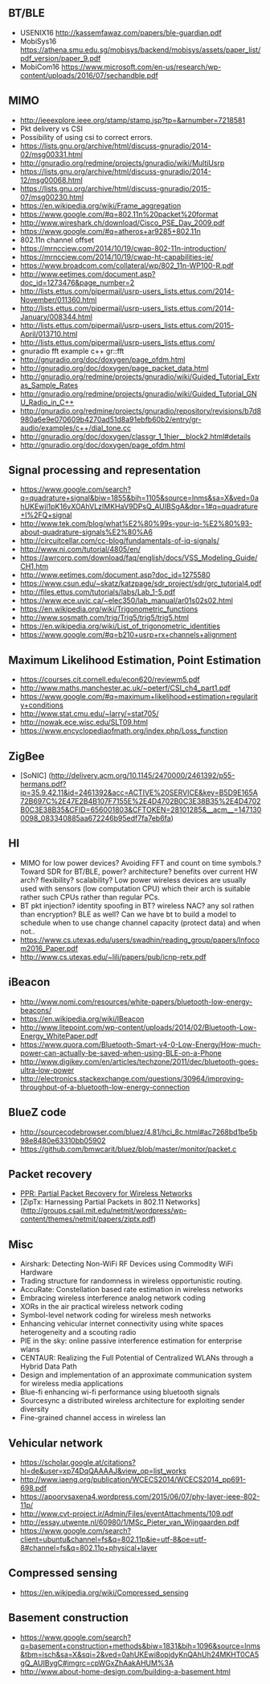 BT/BLE
---------------
- USENIX16 http://kassemfawaz.com/papers/ble-guardian.pdf
- MobiSys16 https://athena.smu.edu.sg/mobisys/backend/mobisys/assets/paper_list/pdf_version/paper_9.pdf
- MobiCom16 https://www.microsoft.com/en-us/research/wp-content/uploads/2016/07/sechandble.pdf

MIMO
--------------
- http://ieeexplore.ieee.org/stamp/stamp.jsp?tp=&arnumber=7218581
- Pkt delivery vs CSI
- Possibility of using csi to correct errors. 
- https://lists.gnu.org/archive/html/discuss-gnuradio/2014-02/msg00331.html
- http://gnuradio.org/redmine/projects/gnuradio/wiki/MultiUsrp
- https://lists.gnu.org/archive/html/discuss-gnuradio/2014-12/msg00068.html
- https://lists.gnu.org/archive/html/discuss-gnuradio/2015-07/msg00230.html
- https://en.wikipedia.org/wiki/Frame_aggregation
- https://www.google.com/#q=802.11n%20packet%20format
- http://www.wireshark.ch/download/Cisco_PSE_Day_2009.pdf
- https://www.google.com/#q=atheros+ar9285+802.11n
- 802.11n channel offset
- https://mrncciew.com/2014/10/19/cwap-802-11n-introduction/
- https://mrncciew.com/2014/10/19/cwap-ht-capabilities-ie/
- https://www.broadcom.com/collateral/wp/802_11n-WP100-R.pdf
- http://www.eetimes.com/document.asp?doc_id=1273476&page_number=2
- http://lists.ettus.com/pipermail/usrp-users_lists.ettus.com/2014-November/011360.html
- http://lists.ettus.com/pipermail/usrp-users_lists.ettus.com/2014-January/008344.html
- http://lists.ettus.com/pipermail/usrp-users_lists.ettus.com/2015-April/013710.html
- http://lists.ettus.com/pipermail/usrp-users_lists.ettus.com/
- gnuradio fft example c++ gr::fft
- http://gnuradio.org/doc/doxygen/page_ofdm.html
- http://gnuradio.org/doc/doxygen/page_packet_data.html
- http://gnuradio.org/redmine/projects/gnuradio/wiki/Guided_Tutorial_Extras_Sample_Rates
- http://gnuradio.org/redmine/projects/gnuradio/wiki/Guided_Tutorial_GNU_Radio_in_C++
- http://gnuradio.org/redmine/projects/gnuradio/repository/revisions/b7d8980a6e9e070609b4270ad51d8a91ebfb60b2/entry/gr-audio/examples/c++/dial_tone.cc
- http://gnuradio.org/doc/doxygen/classgr_1_1hier__block2.html#details
- http://gnuradio.org/doc/doxygen/page_ofdm.html

Signal processing and representation
-----------------------------------
- https://www.google.com/search?q=quadrature+signal&biw=1855&bih=1105&source=lnms&sa=X&ved=0ahUKEwjl1pK16vXOAhVLzIMKHaV9DPsQ_AUIBSgA&dpr=1#q=quadrature+I%2FQ+signal
- http://www.tek.com/blog/what%E2%80%99s-your-iq-%E2%80%93-about-quadrature-signals%E2%80%A6
- http://circuitcellar.com/cc-blog/fundamentals-of-iq-signals/
- http://www.ni.com/tutorial/4805/en/
- https://awrcorp.com/download/faq/english/docs/VSS_Modeling_Guide/CH1.htm
- http://www.eetimes.com/document.asp?doc_id=1275580
- https://www.csun.edu/~skatz/katzpage/sdr_project/sdr/grc_tutorial4.pdf
- http://files.ettus.com/tutorials/labs/Lab_1-5.pdf
- https://www.ece.uvic.ca/~elec350/lab_manual/ar01s02s02.html
- https://en.wikipedia.org/wiki/Trigonometric_functions
- http://www.sosmath.com/trig/Trig5/trig5/trig5.html
- https://en.wikipedia.org/wiki/List_of_trigonometric_identities
- https://www.google.com/#q=b210+usrp+rx+channels+alignment

Maximum Likelihood Estimation, Point Estimation
----------------------------------------------------
- https://courses.cit.cornell.edu/econ620/reviewm5.pdf
- http://www.maths.manchester.ac.uk/~peterf/CSI_ch4_part1.pdf
- https://www.google.com/#q=maximum+likelihood+estimation+regularity+conditions
- http://www.stat.cmu.edu/~larry/=stat705/
- http://nowak.ece.wisc.edu/SLT09.html
- https://www.encyclopediaofmath.org/index.php/Loss_function


ZigBee
---------
- [SoNIC] (http://delivery.acm.org/10.1145/2470000/2461392/p55-hermans.pdf?ip=35.9.42.11&id=2461392&acc=ACTIVE%20SERVICE&key=B5D9E165A72B697C%2E47E2B4B107F7155E%2E4D4702B0C3E38B35%2E4D4702B0C3E38B35&CFID=656001803&CFTOKEN=28101285&__acm__=1471300098_083340885aa672246b95edf7fa7eb6fa)

HI
--------
- MIMO for low power devices? Avoiding FFT and count on time symbols.? Toward SDR for BT/BLE, power? architecture? benefits over current HW arch? flexibility? scalability? Low power wireless devices are usually used with sensors (low computation CPU) which their arch is suitable rather such CPUs rather than regular PCs.
- BT pkt injection? identity spoofing in BT? wireless NAC? any sol rathen than encryption? BLE as well? Can we have bt to build a model to schedule when to use change channel capacity (protect data) and when not..
- https://www.cs.utexas.edu/users/swadhin/reading_group/papers/Infocom2016_Paper.pdf
- http://www.cs.utexas.edu/~lili/papers/pub/icnp-retx.pdf


iBeacon
-----
- http://www.nomi.com/resources/white-papers/bluetooth-low-energy-beacons/
- https://en.wikipedia.org/wiki/IBeacon
- http://www.litepoint.com/wp-content/uploads/2014/02/Bluetooth-Low-Energy_WhitePaper.pdf
- https://www.quora.com/Bluetooth-Smart-v4-0-Low-Energy/How-much-power-can-actually-be-saved-when-using-BLE-on-a-Phone
- http://www.digikey.com/en/articles/techzone/2011/dec/bluetooth-goes-ultra-low-power
- http://electronics.stackexchange.com/questions/30964/improving-throughput-of-a-bluetooth-low-energy-connection

BlueZ code
------
- http://sourcecodebrowser.com/bluez/4.81/hci_8c.html#ac7268bd1be5b98e8480e63310bb05902
- https://github.com/bmwcarit/bluez/blob/master/monitor/packet.c

Packet recovery
-------
- [PPR: Partial Packet Recovery for Wireless Networks](http://nms.lcs.mit.edu/papers/fp315-jamieson.pdf)
- [ZipTx: Harnessing Partial Packets in 802.11 Networks] (http://groups.csail.mit.edu/netmit/wordpress/wp-content/themes/netmit/papers/ziptx.pdf)

Misc
--------
- Airshark: Detecting Non-WiFi RF Devices using Commodity WiFi Hardware
- Trading structure for randomness in wireless opportunistic routing.
- AccuRate: Constellation based rate estimation in wireless networks
- Embracing wireless interference analog network coding
- XORs in the air practical wireless network coding
- Symbol-level network coding for wireless mesh networks
- Enhancing vehicular internet connectivity using white spaces heterogeneity and a scouting radio
- PIE in the sky: online passive interference estimation for enterprise wlans
- CENTAUR: Realizing the Full Potential of Centralized WLANs through a Hybrid Data Path
- Design and implementation of an approximate communication system for wireless media applications
- Blue-fi enhancing wi-fi performance using bluetooth signals
- Sourcesync a distributed wireless architecture for exploiting sender diversity
- Fine-grained channel access in wireless lan

Vehicular network
----------
- https://scholar.google.at/citations?hl=de&user=xp74DqQAAAAJ&view_op=list_works
- http://www.iaeng.org/publication/WCECS2014/WCECS2014_pp691-698.pdf
- https://apoorvsaxena4.wordpress.com/2015/06/07/phy-layer-ieee-802-11p/
- http://www.cvt-project.ir/Admin/Files/eventAttachments/109.pdf
- http://essay.utwente.nl/60980/1/MSc_Pieter_van_Wijngaarden.pdf
- https://www.google.com/search?client=ubuntu&channel=fs&q=802.11p&ie=utf-8&oe=utf-8#channel=fs&q=802.11p+physical+layer


Compressed sensing
------
- https://en.wikipedia.org/wiki/Compressed_sensing
 
Basement construction
-------
- https://www.google.com/search?q=basement+construction+methods&biw=1831&bih=1096&source=lnms&tbm=isch&sa=X&sqi=2&ved=0ahUKEwi8opjdyKnQAhUh24MKHT0CA5gQ_AUIBygC#imgrc=cpWGxZhAakAHUM%3A
- http://www.about-home-design.com/building-a-basement.html
